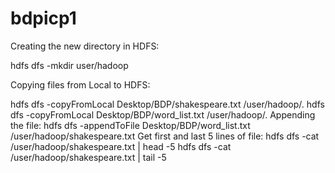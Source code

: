 # bdpicp1

Creating the new directory in HDFS:

hdfs dfs -mkdir user/hadoop

Copying files from Local to HDFS:

hdfs dfs -copyFromLocal Desktop/BDP/shakespeare.txt /user/hadoop/.
hdfs dfs -copyFromLocal Desktop/BDP/word_list.txt /user/hadoop/.
Appending the file:
hdfs dfs -appendToFile Desktop/BDP/word_list.txt /user/hadoop/shakespeare.txt
Get first and last 5 lines of file:
hdfs dfs -cat /user/hadoop/shakespeare.txt | head -5
hdfs dfs -cat /user/hadoop/shakespeare.txt | tail -5

